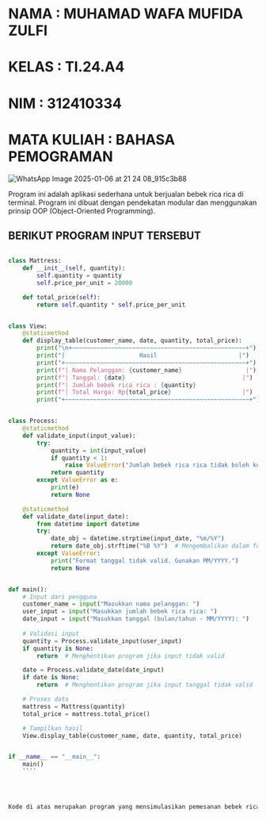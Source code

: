 # NAMA        : MUHAMAD WAFA MUFIDA ZULFI
# KELAS       : TI.24.A4
# NIM         : 312410334
# MATA KULIAH : BAHASA PEMOGRAMAN

![WhatsApp Image 2025-01-06 at 21 24 08_915c3b88](https://github.com/user-attachments/assets/fec81526-e7cc-4773-b109-c13715a2195d)

Program ini adalah aplikasi sederhana untuk berjualan bebek rica rica di terminal. Program ini dibuat dengan pendekatan modular dan menggunakan prinsip OOP (Object-Oriented Programming). 

## BERIKUT PROGRAM INPUT TERSEBUT

```PYTHON

class Mattress:
    def __init__(self, quantity):
        self.quantity = quantity
        self.price_per_unit = 20000

    def total_price(self):
        return self.quantity * self.price_per_unit


class View:
    @staticmethod
    def display_table(customer_name, date, quantity, total_price):
        print("\n+~~~~~~~~~~~~~~~~~~~~~~~~~~~~~~~~~~~~~~~~~~~~~~~~~+")
        print("|                     Hasil                       |")
        print("+~~~~~~~~~~~~~~~~~~~~~~~~~~~~~~~~~~~~~~~~~~~~~~~~~~~+")
        print(f"| Nama Pelanggan: {customer_name}                  |")
        print(f"| Tanggal: {date}                                 |")
        print(f"| Jumlah bebek rica rica : {quantity}                        |")
        print(f"| Total Harga: Rp{total_price}                    |")
        print("+~~~~~~~~~~~~~~~~~~~~~~~~~~~~~~~~~~~~~~~~~~~~~~~~~~~~+")


class Process:
    @staticmethod
    def validate_input(input_value):
        try:
            quantity = int(input_value)
            if quantity < 1:
                raise ValueError("Jumlah bebek rica rica tidak boleh kurang dari 1.")
            return quantity
        except ValueError as e:
            print(e)
            return None

    @staticmethod
    def validate_date(input_date):
        from datetime import datetime
        try:
            date_obj = datetime.strptime(input_date, "%m/%Y")
            return date_obj.strftime("%B %Y")  # Mengembalikan dalam format Bulan Tahun
        except ValueError:
            print("Format tanggal tidak valid. Gunakan MM/YYYY.")
            return None


def main():
    # Input dari pengguna
    customer_name = input("Masukkan nama pelanggan: ")
    user_input = input("Masukkan jumlah bebek rica rica: ")
    date_input = input("Masukkan tanggal (bulan/tahun - MM/YYYY): ")
    
    # Validasi input
    quantity = Process.validate_input(user_input)
    if quantity is None:
        return  # Menghentikan program jika input tidak valid

    date = Process.validate_date(date_input)
    if date is None:
        return  # Menghentikan program jika input tanggal tidak valid

    # Proses data
    mattress = Mattress(quantity)
    total_price = mattress.total_price()

    # Tampilkan hasil
    View.display_table(customer_name, date, quantity, total_price)


if __name__ == "__main__":
    main()
    ````




Kode di atas merupakan program yang mensimulasikan pemesanan bebek rica rica, di mana pengguna dapat memasukkan nama pelanggan, jumlah bebek rica rica yang dipesan, dan tanggal pemesanan. Program ini menghitung total harga dan menampilkan hasilnya dalam format yang terstruktur.


